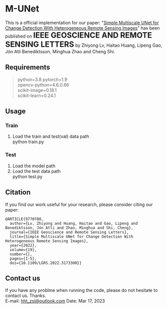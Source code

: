 # M-UNet
This is a official implementation for our paper: "[Simple Multiscale UNet for Change Detection With Heterogeneous Remote Sensing Images](https://ieeexplore.ieee.org/document/9770788)" has been published on <font size=5>**IEEE  GEOSCIENCE AND REMOTE SENSING LETTERS**</font> by Zhiyong Lv, Haitao Huang, Lipeng Gao,  Jón Atli Benediktsson, Minghua Zhao and Cheng Shi.  

## Requirements
>python=3.8
pytorch=1.9  
opencv-python=4.6.0.66  
scikit-image=0.18.1  
scikit-learn=0.24.1  

## Usage
### Train
1. Load the train and test(val) data path  
python train.py  

### Test
1. Load the model path  
2. Load the test data path  
python test.py  



## Citation
If you find our work useful for your research, please consider citing our paper:  
``` 
@ARTICLE{9770788,
  author={Lv, Zhiyong and Huang, Haitao and Gao, Lipeng and Benediktsson, Jón Atli and Zhao, Minghua and Shi, Cheng},
  journal={IEEE Geoscience and Remote Sensing Letters}, 
  title={Simple Multiscale UNet for Change Detection With Heterogeneous Remote Sensing Images}, 
  year={2022},
  volume={19},
  number={},
  pages={1-5},
  doi={10.1109/LGRS.2022.3173300}}
```
## Contact us 
If you have any problme when running the code, please do not hesitate to contact us. Thanks.  
E-mail: hht_zsl@outlook.com
Date: Mar 17, 2023  
